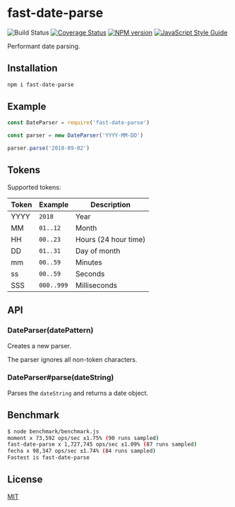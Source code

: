 # fast-date-parse

![Build Status](https://github.com/SerayaEryn/fast-date-parse/workflows/ci/badge.svg)
[![Coverage Status](https://coveralls.io/repos/github/SerayaEryn/fast-date-parse/badge.svg?branch=master)](https://coveralls.io/github/SerayaEryn/fast-date-parse?branch=master)
[![NPM version](https://img.shields.io/npm/v/fast-date-parse.svg?style=flat)](https://www.npmjs.com/package/fast-date-parse)
[![JavaScript Style Guide](https://img.shields.io/badge/code_style-standard-brightgreen.svg)](https://standardjs.com)

Performant date parsing.

## Installation

```bash
npm i fast-date-parse
```

## Example

```js
const DateParser = require('fast-date-parse')

const parser = new DateParser('YYYY-MM-DD')

parser.parse('2018-09-02')
```

## Tokens

Supported tokens:

| Token         | Example	           | Description           |
| ------------- | ------------------ |---------------------- |
| YYYY          | `2018`             | Year                  |
| MM            | `01..12`           | Month                 |
| HH            | `00..23`           | Hours (24 hour time)  |
| DD            | `01..31`           | Day of month          |
| mm            | `00..59`           | Minutes               |
| ss            | `00..59`           | Seconds               |
| SSS           | `000..999`         | Milliseconds          |

## API

### DateParser(datePattern)

Creates a new parser.

The parser ignores all non-token characters.

### DateParser#parse(dateString)

Parses the `dateString` and returns a date object.

## Benchmark

```bash
$ node benchmark/benchmark.js
moment x 73,592 ops/sec ±1.75% (90 runs sampled)
fast-date-parse x 1,727,745 ops/sec ±1.09% (87 runs sampled)
fecha x 98,347 ops/sec ±1.74% (84 runs sampled)
Fastest is fast-date-parse
```

## License

[MIT](./LICENSE)
